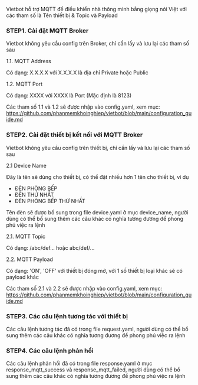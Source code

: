 Vietbot hỗ trợ MQTT để điều khiển nhà thông minh bằng giọng nói Việt với các tham số là Tên thiết bị & Topic và Payload

### STEP1. Cài đặt MQTT Broker

Vietbot không yêu cầu config trên Broker, chỉ cần lấy và lưu lại các tham số sau

1.1. MQTT Address

Có dạng: X.X.X.X với X.X.X.X là địa chỉ Private hoặc Public

1.2. MQTT Port

Có dạng: XXXX với XXXX là Port (Mặc định là 8123)

Các tham số 1.1 và 1.2 sẽ được nhập vào config.yaml, xem mục: https://github.com/phanmemkhoinghiep/vietbot/blob/main/configuration_guide.md 

### STEP2. Cài đặt thiết bị kết nối với MQTT Broker

Vietbot không yêu cầu config trên thiết bị, chỉ cần lấy và lưu lại các tham số sau

2.1 Device Name

Đây là tên sẽ dùng cho thiết bị, có thể đặt nhiều hơn 1 tên cho thiết bị, ví dụ

- ĐÈN PHÒNG BẾP
- ĐÈN THỨ NHẤT
- ĐÈN PHÒNG BẾP THỨ NHẤT

Tên đèn sẽ được bổ sung trong file device.yaml ở mục device_name, người dùng có thể bổ sung thêm các câu khác có nghĩa tương đương để phong phú việc ra lệnh

2.1. MQTT Topic

Có dạng: /abc/def... hoặc abc/def/...

2.2. MQTT Payload

Có dạng: 'ON', 'OFF' với thiết bị đóng mở, với 1 số thiết bị loại khác sẽ có payload khác

Các tham số 2.1 và 2.2 sẽ được nhập vào config.yaml, xem mục: https://github.com/phanmemkhoinghiep/vietbot/blob/main/configuration_guide.md 

### STEP3. Các câu lệnh tương tác với thiết bị

Các câu lệnh tương tác đã có trong file request.yaml, người dùng có thể bổ sung thêm các câu khác có nghĩa tương đương để phong phú việc ra lệnh


### STEP4. Các câu lệnh phản hồi

Các câu lệnh phản hồi đã có trong file response.yaml ở mục response_mqtt_success và response_mqtt_failed, người dùng có thể bổ sung thêm các câu khác có nghĩa tương đương để phong phú việc ra lệnh


